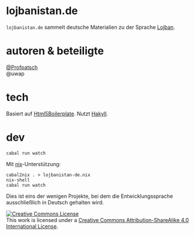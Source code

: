 # lojbanistan.de

`lojbanistan.de` sammelt deutsche Materialien zu der Sprache [Lojban](https://mw.lojban.org/papri/Lojban).


# autoren & beteiligte
[@Profpatsch](http://profpatsch.de)  
@uwap


# tech

Basiert auf [Html5Boilerplate](https://html5boilerplate.com/).
Nutzt [Hakyll](https://jaspervdj.be/hakyll/).

# dev

    cabal run watch
    
Mit [nix](http://nixos.org/nix/)-Unterstützung:

    cabal2nix . > lojbanistan-de.nix
    nix-shell
    cabal run watch
    
Dies ist eins der wenigen Projekte, bei dem die Entwicklungssprache ausschließlich in Deutsch gehalten wird.

<a rel="license" href="http://creativecommons.org/licenses/by-sa/4.0/"><img alt="Creative Commons License" style="border-width:0" src="https://i.creativecommons.org/l/by-sa/4.0/88x31.png" /></a><br />This work is licensed under a <a rel="license" href="http://creativecommons.org/licenses/by-sa/4.0/">Creative Commons Attribution-ShareAlike 4.0 International License</a>.
